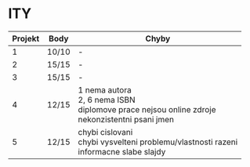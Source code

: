 # ITY

| Projekt | Body  | Chyby                                                                                                   |
| ------- | ----- | ------------------------------------------------------------------------------------------------------- |
| 1       | 10/10 | -                                                                                                       |
| 2       | 15/15 | -                                                                                                       |
| 3       | 15/15 | -                                                                                                       |
| 4       | 12/15 | 1 nema autora<br/>2, 6 nema ISBN<br/>diplomove prace nejsou online zdroje<br/>nekonzistentni psani jmen |
| 5       | 12/15 | chybi cislovani<br/>chybi vysvelteni problemu/vlastnosti razeni<br/>informacne slabe slajdy             |
